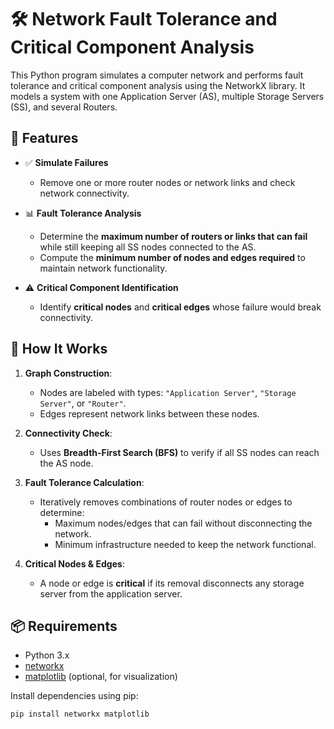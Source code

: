 # 🛠️ Network Fault Tolerance and Critical Component Analysis

This Python program simulates a computer network and performs fault tolerance and critical component analysis using the NetworkX library. It models a system with one Application Server (AS), multiple Storage Servers (SS), and several Routers.

## 📌 Features

- ✅ **Simulate Failures**
  - Remove one or more router nodes or network links and check network connectivity.
  
- 📊 **Fault Tolerance Analysis**
  - Determine the **maximum number of routers or links that can fail** while still keeping all SS nodes connected to the AS.
  - Compute the **minimum number of nodes and edges required** to maintain network functionality.

- ⚠️ **Critical Component Identification**
  - Identify **critical nodes** and **critical edges** whose failure would break connectivity.

## 🧠 How It Works

1. **Graph Construction**:
   - Nodes are labeled with types: `"Application Server"`, `"Storage Server"`, or `"Router"`.
   - Edges represent network links between these nodes.

2. **Connectivity Check**:
   - Uses **Breadth-First Search (BFS)** to verify if all SS nodes can reach the AS node.

3. **Fault Tolerance Calculation**:
   - Iteratively removes combinations of router nodes or edges to determine:
     - Maximum nodes/edges that can fail without disconnecting the network.
     - Minimum infrastructure needed to keep the network functional.

4. **Critical Nodes & Edges**:
   - A node or edge is **critical** if its removal disconnects any storage server from the application server.

## 📦 Requirements

- Python 3.x
- [networkx](https://networkx.org/)
- [matplotlib](https://matplotlib.org/) (optional, for visualization)

Install dependencies using pip:

```bash
pip install networkx matplotlib
